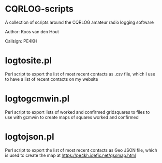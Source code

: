 # CQRLOG-scripts
A collection of scripts around the CQRLOG amateur radio logging software

Author: Koos van den Hout

Callsign: PE4KH

# logtosite.pl

Perl script to export the list of most recent contacts as .csv file, which I
use to have a list of recent contacts on my website

# logtogcmwin.pl

Perl script to export lists of worked and confirmed gridsquares to files to use
with gcmwin to create maps of squares worked and confirmed

# logtojson.pl

Perl script to export the list of most recent contacts as Geo JSON file,
which is used to create the map at https://pe4kh.idefix.net/qsomap.html
